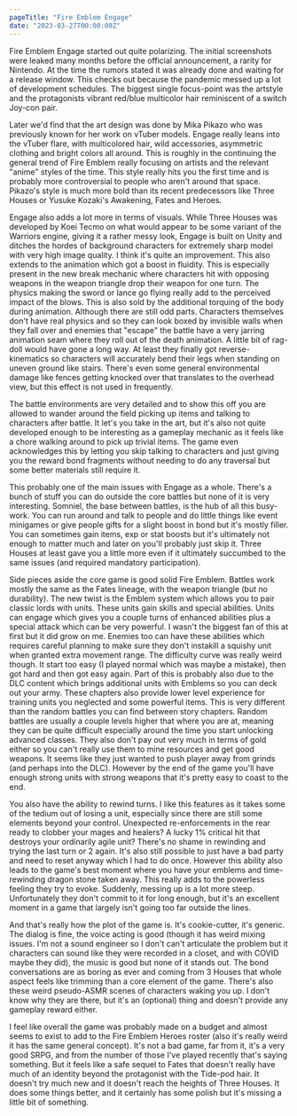 ```yaml
---
pageTitle: "Fire Emblem Engage"
date: "2023-03-27T00:00:00Z"
---
```


Fire Emblem Engage started out quite polarizing.  The initial screenshots were leaked many months before the official announcement, a rarity for Nintendo.  At the time the rumors stated it was already done and waiting for a release window.  This checks out because the pandemic messed up a lot of development schedules.  The biggest single focus-point was the artstyle and the protagonists vibrant red/blue multicolor hair reminiscent of a switch Joy-con pair.

Later we'd find that the art design was done by Mika Pikazo who was previously known for her work on vTuber models.  Engage really leans into the vTuber flare, with multicolored hair, wild accessories, asymmetric clothing and bright colors all around.  This is roughly in the continuing the general trend of Fire Emblem really focusing on artists and the relevant "anime" styles of the time.  This style really hits you the first time and is probably more controversial to people who aren't around that space. Pikazo's style is much more bold than its recent predecessors like Three Houses or Yusuke Kozaki's Awakening, Fates and Heroes.

Engage also adds a lot more in terms of visuals.  While Three Houses was developed by Koei Tecmo on what would appear to be some variant of the Warriors engine, giving it a rather messy look, Engage is built on Unity and ditches the hordes of background characters for extremely sharp model with very high image quality.  I think it's quite an improvement.  This also extends to the animation which got a boost in fluidity.  This is especially present in the new break mechanic where characters hit with opposing weapons in the weapon triangle drop their weapon for one turn.  The physics making the sword or lance go flying really add to the perceived impact of the blows.  This is also sold by the additional torquing of the body during animation.  Although there are still odd parts.  Characters themselves don't have real physics and so they can look boxed by invisible walls when they fall over and enemies that "escape" the battle have a very jarring animation seam where they roll out of the death animation.  A little bit of rag-doll would have gone a long way.  At least they finally got reverse-kinematics so characters will accurately bend their legs when standing on uneven ground like stairs.  There's even some general environmental damage like fences getting knocked over that translates to the overhead view, but this effect is not used in frequently.

The battle environments are very detailed and to show this off you are allowed to wander around the field picking up items and talking to characters after battle.  It let's you take in the art, but it's also not quite developed enough to be interesting as a gameplay mechanic as it feels like a chore walking around to pick up trivial items.  The game even acknowledges this by letting you skip talking to characters and just giving you the reward bond fragments without needing to do any traversal but some better materials still require it.

This probably one of the main issues with Engage as a whole.  There's a bunch of stuff you can do outside the core battles but none of it is very interesting.  Somniel, the base between battles, is the hub of all this busy-work.  You can run around and talk to people and do little things like event minigames or give people gifts for a slight boost in bond but it's mostly filler.  You can sometimes gain items, exp or stat boosts but it's ultimately not enough to matter much and later on you'll probably just skip it.  Three Houses at least gave you a little more even if it ultimately succumbed to the same issues (and required mandatory participation).

Side pieces aside the core game is good solid Fire Emblem.  Battles work mostly the same as the Fates lineage, with the weapon triangle (but no durability).  The new twist is the Emblem system which allows you to pair classic lords with units.  These units gain skills and special abilities.  Units can engage which gives you a couple turns of enhanced abilities plus a special attack which can be very powerful.  I wasn't the biggest fan of this at first but it did grow on me.  Enemies too can have these abilities which requires careful planning to make sure they don't instakill a squishy unit when granted extra movement range.  The difficulty curve was really weird though.  It start too easy (I played normal which was maybe a mistake), then got hard and then got easy again.  Part of this is probably also due to the DLC content which brings additional units with Emblems so you can deck out your army.  These chapters also provide lower level experience for training units you neglected and some powerful items.  This is very different than the random battles you can find between story chapters.  Random battles are usually a couple levels higher that where you are at, meaning they can be quite difficult especially around the time you start unlocking advanced classes.  They also don't pay out very much in terms of gold either so you can't really use them to mine resources and get good weapons.  It seems like they just wanted to push player away from grinds (and perhaps into the DLC).  However by the end of the game you'll have enough strong units with strong weapons that it's pretty easy to coast to the end.

You also have the ability to rewind turns.  I like this features as it takes some of the tedium out of losing a unit, especially since there are still some elements beyond your control.  Unexpected re-enforcements in the rear ready to clobber your mages and healers?  A lucky 1% critical hit that destroys your ordinarily agile unit?  There's no shame in rewinding and trying the last turn or 2 again.  It's also still possible to just have a bad party and need to reset anyway which I had to do once.  However this ability also leads to the game's best moment where you have your emblems and time-rewinding dragon stone taken away.  This really adds to the powerless feeling they try to evoke.  Suddenly, messing up is a lot more steep.  Unfortunately they don't commit to it for long enough, but it's an excellent moment in a game that largely isn't going too far outside the lines.

And that's really how the plot of the game is.  It's cookie-cutter, it's generic.  The dialog is fine, the voice acting is good (though it has weird mixing issues. I'm not a sound engineer so I don't can't articulate the problem but it characters can sound like they were recorded in a closet, and with COVID maybe they did), the music is good but none of it stands out.  The bond conversations are as boring as ever and coming from 3 Houses that whole aspect feels like trimming than a core element of the game.  There's also these weird pseudo-ASMR scenes of characters waking you up.  I don't know why they are there, but it's an (optional) thing and doesn't provide any gameplay reward either.

I feel like overall the game was probably made on a budget and almost seems to exist to add to the Fire Emblem Heroes roster (also it's really weird it has the same general concept).  It's not a bad game, far from it, it's a very good SRPG, and from the number of those I've played recently that's saying something.  But it feels like a safe sequel to Fates that doesn't really have much of an identity beyond the protagonist with the Tide-pod hair.  It doesn't try much new and it doesn't reach the heights of Three Houses.  It does some things better, and it certainly has some polish but it's missing a little bit of something.